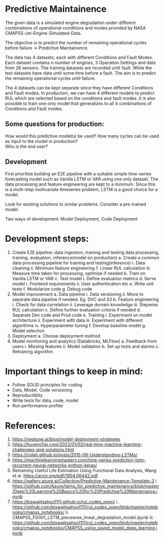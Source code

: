 
# Predictive Maintainence
The given data is a simulated engine degradation under different combinations of operational conditions and modes provided by NASA CMAPSS-Jet-Engine-Simulated-Data.

The objective is to predict the number of remaining operational cycles before failure -> Predictive Maintainence.

The data has 4 datasets, each with different Conditions and Fault Modes. Each dataset contains n number of engines, 3 Operation Settings and data from 26 sensors. The training datasets are recorded until fault. While the test datasets have data until some time before a fault. The aim is to predict the remaining operational cycles until failure.

The 4 datasets can be kept separate since they have different Conditions and Fault modes. In production, we can have 4 different models to predict RUL which are selected based on the conditions and fault modes. It is also possible to train one only model that generalizes to all 4 combinations of Conditions and Fault modes. 

## Some questions for production:
How would this predictive model(s) be used? 
How many cycles can be used as input to the model in production?   
Who is the end user?

## Development
First prioritize building an E2E pipeline with a suitable simple time-series forecasting model such as Vanilla LSTM or VAR using one only dataset. The data processing and feature engineering are kept to a minimum.
Since this is a multi-step multivariate timeseries problem, LSTM is a good choice for a model. 

Look for existing solutions to similar problems. Consider a pre-trained model. 

Two ways of development: Model Deployment, Code Deployment

# Development steps:

1. Create E2E pipeline: data ingestion, training and testing data processing, training, evaluation, inference(model on production)
    a. Create a common data processing pipeline for training and testing(inference)
        i. Data cleaning
        ii. Minimum feature engineering
            1. Linear RUL calculation
        iii. Measure time taken for processing, optimize if needed
    b. Train on Vanilla LSTM or VAR
    c. Test model
        i. Define evaluation metrics
    d. Serve model
        i. Frontend requirements
        ii. User authentication etc
    e. Write unit tests
    f. Modularize code
    g. Debug code
2. Model improvement
    a. Data pipeline
        i. Data versioning
        ii. Move to separate data pipeline if needed. Eg. DVC and S3
    b. Feature engineering
        i. Check for data correlation
        ii. Leverage domain knowledge
        iii. Stepwise RUL calculation
    c. Define further evaluation criteria if needed
    d. Separate Dev code and Prod code
    e. Training
        i. Experiment on model architecture
        ii. Experiment with data
        iii. Experiment with different algorithms
        iv. Hyperparameter tuning
    f. Develop baseline model
    g. Model selection
3. Deployment
    a. Choose deployment method
4. Model monitoring and analytics (Databricks, MLFlow)
    a. Feedback from users
        i. Missing features
        ii. Model validation
    b. Set up tests and alarms
    c. Retraining algorithm

# Important things to keep in mind:
- Follow SOLID principles for coding
- Data, Model, Code versioning
- Reproducilibity
- Write tests for data, code, model
- Run performance profiler

# References:
1. https://neptune.ai/blog/model-deployment-strategies
2. https://huyenchip.com/2022/01/02/real-time-machine-learning-challenges-and-solutions.html 
3. https://colah.github.io/posts/2015-08-Understanding-LSTMs/
4. https://machinelearningmastery.com/time-series-prediction-lstm-recurrent-neural-networks-python-keras/
5. Remaining Useful Life Estimation Using Functional Data Analysis, Wang et al. https://arxiv.org/pdf/1904.06442.pdf
6. https://gallery.azure.ai/Collection/Predictive-Maintenance-Template-3
    i. https://github.com/Azure/lstms_for_predictive_maintenance/blob/master/Deep%20Learning%20Basics%20for%20Predictive%20Maintenance.ipynb
7. https://biswajitsahoo1111.github.io/rul_codes_open/
    i. https://github.com/biswajitsahoo1111/rul_codes_open/blob/master/notebooks/cmapss_notebooks/
    ii. CMAPSS_FD001_LSTM_piecewise_linear_degradation_model.ipynb
    iii. https://github.com/biswajitsahoo1111/rul_codes_open/blob/master/notebooks/cmapss_notebooks/CMAPSS_using_saved_model_deep_learning.ipynb


